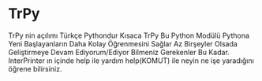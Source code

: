 # TrPy
TrPy nin açılımı Türkçe Pythondur Kısaca TrPy Bu Python Modülü Pythona Yeni Başlayanların Daha Kolay Öğrenmesini Sağlar Az 
Birşeyler Olsada Geliştirmeye Devam Ediyorum/Ediyor
Bilmeniz Gerekenler Bu Kadar. InterPrinter ın içinde help ile yardım help(KOMUT) ile neyin ne işe yaradığını öğrene 
bilirsiniz.
